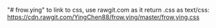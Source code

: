 "# frow.ying" 
to link to css, use rawgit.com as it return .css as text/css: 
   https://cdn.rawgit.com/YingChen88/frow.ying/master/frow.ying.css
   <link rel="stylesheet" type="text/css" href="https://cdn.rawgit.com/YingChen88/frow.ying/master/frow.ying.css"> 
